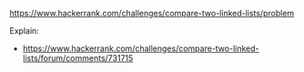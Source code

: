 https://www.hackerrank.com/challenges/compare-two-linked-lists/problem

Explain:

- https://www.hackerrank.com/challenges/compare-two-linked-lists/forum/comments/731715
